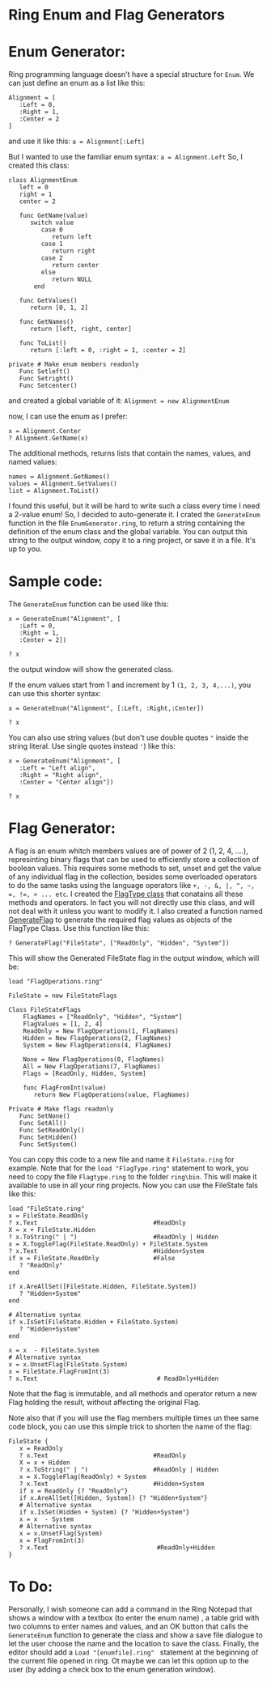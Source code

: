 # Ring Enum and Flag Generators

# Enum Generator:
Ring programming language doesn't have a special structure for `Enum`. We can just define an enum as a list like this:
```ring
Alignment = [
   :Left = 0,
   :Right = 1,
   :Center = 2
]
```

and use it like this:
`a = Alignment[:Left]`

But I wanted to use the familiar enum syntax:
`a = Alignment.Left`
So, I created this class:
```ring
class AlignmentEnum
   left = 0
   right = 1
   center = 2
   
   func GetName(value)
      switch value
         case 0
            return left
         case 1
            return right
         case 2
            return center
         else
            return NULL
       end

   func GetValues()
      return [0, 1, 2]

   func GetNames()
      return [left, right, center]

   func ToList()
      return [:left = 0, :right = 1, :center = 2]
      
private # Make enum members readonly
   Func Setleft()
   Func Setright()
   Func Setcenter()      
```

and created a global variable of it:
`Alignment = new AlignmentEnum`

now, I can use the enum as I prefer:
```ring
x = Alignment.Center
? Alignment.GetName(x)
```

The additional methods, returns lists that contain the names, values, and named values:

```ring
names = Alignment.GetNames()
values = Alignment.GetValues()
list = Alignment.ToList()
```

I found this useful, but it will be hard to write such a class every time I need a 2-value enum!
So, I decided to auto-generate it. I crated the `GenerateEnum` function in the file `EnumGenerator.ring`, to return a string containing the definition of the enum class and the global variable. You can output this string to the output window, copy it to a ring project, or save it in a file. It's up to you.

# Sample code:
The `GenerateEnum` function can be used like this:
```ring
x = GenerateEnum("Alignment", [
   :Left = 0,
   :Right = 1,
   :Center = 2])

? x
```

the output window will show the generated class.

If the enum values start from 1 and increment by 1 `(1, 2, 3, 4,...)`, you can use this shorter syntax:
```ring
x = GenerateEnum("Alignment", [:Left, :Right,:Center])

? x
```

You can also use string values (but don't use double quotes `"` inside the string literal. Use single quotes instead `'`) like this:
```ring
x = GenerateEnum("Alignment", [
   :Left = "Left align",
   :Right = "Right align",
   :Center = "Center align"])

? x
```

# Flag Generator:
A flag is an enum whitch members values are of power of 2 (1, 2, 4, ....), represinting binary flags that can be used to efficiently store a collection of boolean values. This requires some methods to set, unset and get the value of any individual flag in the collection, besides some overloaded operators to do the same tasks using the language operators like `+, -, &, |, ^, ~, =, !=, > ... etc`. I created the [FlagType class](FlagType.bin) that conatains all these methods and operators. In fact you will not directly use this class, and will not deal with it unless you want to modify it.
I also created a function named [GenerateFlag](FlagGenerator.ring) to generate the required flag values as objects of the FlagType Class. Use this function like this:
```ring
? GenerateFlag("FileState", ["ReadOnly", "Hidden", "System"])
```
 This will show the Generated FileState flag in the output window, which will be: 

```ring
load "FlagOperations.ring"

FileState = new FileStateFlags

Class FileStateFlags
    FlagNames = ["ReadOnly", "Hidden", "System"]
    FlagValues = [1, 2, 4]
    ReadOnly = New FlagOperations(1, FlagNames)
    Hidden = New FlagOperations(2, FlagNames)
    System = New FlagOperations(4, FlagNames)

    None = New FlagOperations(0, FlagNames)
    All = New FlagOperations(7, FlagNames)
    Flags = [ReadOnly, Hidden, System]

    func FlagFromInt(value)
       return New FlagOperations(value, FlagNames)

Private # Make flags readonly
   Func SetNone()
   Func SetAll()
   Func SetReadOnly()
   Func SetHidden()
   Func SetSystem()
```

You can copy this code to a new file and name it `FileState.ring` for example. 
Note that for the `load "FlagType.ring"` statement to work, you need to copy the file `Flagtype.ring` to the folder `ring\bin`. This will make it available to use in all your ring projects. 
Now you can use the FileState fals like this:
```ring
load "FileState.ring"
x = FileState.ReadOnly
? x.Text                                #ReadOnly 
X = x + FileState.Hidden
? x.ToString(" | ")                     #ReadOnly | Hidden
x = X.ToggleFlag(FileState.ReadOnly) + FileState.System
? x.Text                                #Hidden+System
if x = FileState.ReadOnly               #False
   ? "ReadOnly"
end

if x.AreAllSet([FileState.Hidden, FileState.System])
   ? "Hidden+System"
end

# Alternative syntax
if x.IsSet(FileState.Hidden + FileState.System)
   ? "Hidden+System"
end

x = x  - FileState.System
# Alternative syntax 
x = x.UnsetFlag(FileState.System)
x = FileState.FlagFromInt(3) 
? x.Text                                 # ReadOnly+Hidden
```

Note that the flag is immutable, and all methods and operator return a new Flag holding the result, without affecting the original Flag.

Note also that if you will use the flag members multiple times un thee same code block, you can use this simple trick to shorten the name of the flag:
```ring
FileState {
   x = ReadOnly
   ? x.Text                             #ReadOnly 
   X = x + Hidden
   ? x.ToString(" | ")                  #ReadOnly | Hidden
   x = X.ToggleFlag(ReadOnly) + System
   ? x.Text                             #Hidden+System
   if x = ReadOnly {? "ReadOnly"}
   if x.AreAllSet([Hidden, System]) {? "Hidden+System"}
   # Alternative syntax
   if x.IsSet(Hidden + System) {? "Hidden+System"}
   x = x  - System
   # Alternative syntax 
   x = x.UnsetFlag(System)
   x = FlagFromInt(3) 
   ? x.Text                              #ReadOnly+Hidden   
}
```

# To Do:
Personally, I wish someone can add a command in the Ring Notepad that shows a window with a textbox (to enter the enum name) , a table grid with two columns to enter names and values, and an OK button that calls the ` GenerateEnum` function to generate the class and show a save file dialogue to let the user choose the name and the location to save the class. Finally, the editor should add a `Load "[enumfile].ring" ` statement at the beginning of the current file opened in ring. Ot maybe we can let this option up to the user (by adding a check box to the enum generation window).

